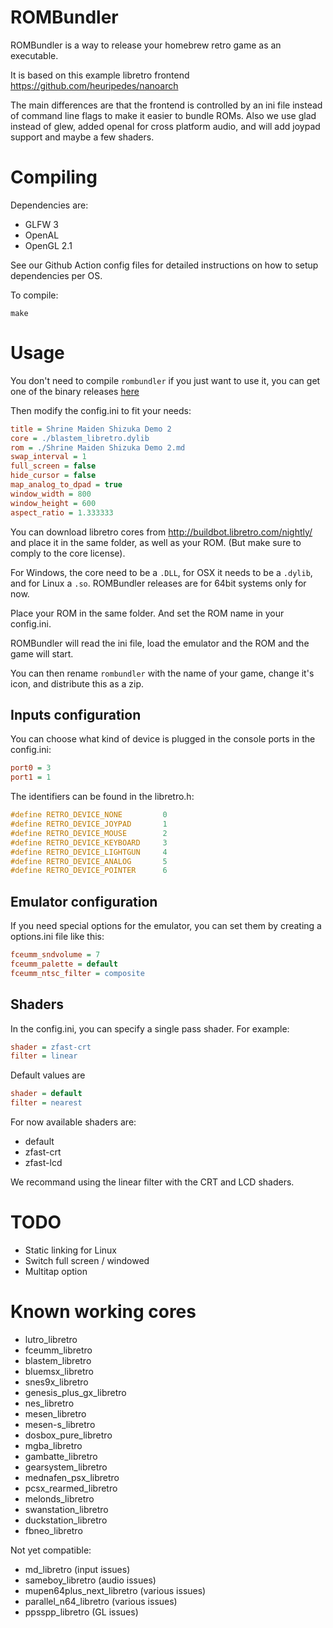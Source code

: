 # ROMBundler

ROMBundler is a way to release your homebrew retro game as an executable.

It is based on this example libretro frontend https://github.com/heuripedes/nanoarch

The main differences are that the frontend is controlled by an ini file instead of command line flags to make it easier to bundle ROMs. Also we use glad instead of glew, added openal for cross platform audio, and will add joypad support and maybe a few shaders.

# Compiling

Dependencies are:

 * GLFW 3
 * OpenAL
 * OpenGL 2.1

See our Github Action config files for detailed instructions on how to setup dependencies per OS.

To compile:

```shell
make
```

# Usage

You don't need to compile `rombundler` if you just want to use it, you can get one of the binary releases [here](https://github.com/kivutar/rombundler/releases)

Then modify the config.ini to fit your needs:
```ini
title = Shrine Maiden Shizuka Demo 2
core = ./blastem_libretro.dylib
rom = ./Shrine Maiden Shizuka Demo 2.md
swap_interval = 1
full_screen = false
hide_cursor = false
map_analog_to_dpad = true
window_width = 800
window_height = 600
aspect_ratio = 1.333333
```
You can download libretro cores from http://buildbot.libretro.com/nightly/ and place it in the same folder, as well as your ROM. (But make sure to comply to the core license).

For Windows, the core need to be a `.DLL`, for OSX it needs to be a `.dylib`, and for Linux a `.so`. ROMBundler releases are for 64bit systems only for now.

Place your ROM in the same folder. And set the ROM name in your config.ini.

ROMBundler will read the ini file, load the emulator and the ROM and the game will start.

You can then rename `rombundler` with the name of your game, change it's icon, and distribute this as a zip.

## Inputs configuration

You can choose what kind of device is plugged in the console ports in the config.ini:

```ini
port0 = 3
port1 = 1
```

The identifiers can be found in the libretro.h:

```cpp
#define RETRO_DEVICE_NONE         0
#define RETRO_DEVICE_JOYPAD       1
#define RETRO_DEVICE_MOUSE        2
#define RETRO_DEVICE_KEYBOARD     3
#define RETRO_DEVICE_LIGHTGUN     4
#define RETRO_DEVICE_ANALOG       5
#define RETRO_DEVICE_POINTER      6
```

## Emulator configuration

If you need special options for the emulator, you can set them by creating a options.ini file like this:

```ini
fceumm_sndvolume = 7
fceumm_palette = default
fceumm_ntsc_filter = composite
```
## Shaders

In the config.ini, you can specify a single pass shader. For example:

```ini
shader = zfast-crt
filter = linear
```

Default values are

```ini
shader = default
filter = nearest
```

For now available shaders are:

 * default
 * zfast-crt
 * zfast-lcd

We recommand using the linear filter with the CRT and LCD shaders.

# TODO

 * Static linking for Linux
 * Switch full screen / windowed
 * Multitap option

# Known working cores

 * lutro_libretro
 * fceumm_libretro
 * blastem_libretro
 * bluemsx_libretro
 * snes9x_libretro
 * genesis_plus_gx_libretro
 * nes_libretro
 * mesen_libretro
 * mesen-s_libretro
 * dosbox_pure_libretro
 * mgba_libretro
 * gambatte_libretro
 * gearsystem_libretro
 * mednafen_psx_libretro
 * pcsx_rearmed_libretro
 * melonds_libretro
 * swanstation_libretro
 * duckstation_libretro
 * fbneo_libretro

Not yet compatible:

 * md_libretro (input issues)
 * sameboy_libretro (audio issues)
 * mupen64plus_next_libretro (various issues)
 * parallel_n64_libretro (various issues)
 * ppsspp_libretro (GL issues)
